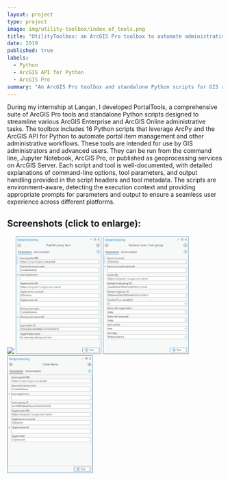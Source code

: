 ```yaml
---
layout: project
type: project
image: img/utility-toolbox/index_of_tools.png
title: "UtilityToolbox: an ArcGIS Pro toolbox to automate administrative tasks"
date: 2019
published: true
labels:
  - Python
  - ArcGIS API for Python
  - ArcGIS Pro
summary: "An ArcGIS Pro toolbox and standalone Python scripts for GIS administrators to automate various ArcGIS Enterprise/ArcGIS Online tasks using ArcPy and the ArcGIS API for Python"
---
```


<p>During my internship at Langan, I developed PortalTools, a comprehensive suite of ArcGIS Pro tools and standalone Python scripts designed to streamline various ArcGIS Enterprise and ArcGIS Online administrative tasks. The toolbox includes 16 Python scripts that leverage ArcPy and the ArcGIS API for Python to automate portal item management and other administrative workflows. These tools are intended for use by GIS administrators and advanced users. They can be run from the command line, Jupyter Notebook, ArcGIS Pro, or published as geoprocessing services on ArcGIS Server. Each script and tool is well-documented, with detailed explanations of command-line options, tool parameters, and output handling provided in the script headers and tool metadata. The scripts are environment-aware, detecting the execution context and providing appropriate prompts for parameters and output to ensure a seamless user experience across different platforms. </p>



## Screenshots (click to enlarge):

<div class="text-center p-4">
   <a href="../img/index_of_tools/index_of_tools.png"> <img width="200px" src="../img/index_of_tools/index_of_tools.png" class="img-thumbnail" ></a>
   <a href="../img/utility-toolbox/publish_proxy.png"> <img width="200px" src="../img/utility-toolbox/publish_proxy.png" class="img-thumbnail" ></a>
   <a href="../img/utility-toolbox/reshare.png"> <img width="200px" src="../img/utility-toolbox/reshare.png" class="img-thumbnail" ></a>
   <a href="../img/utility-toolbox/clone.png"> <img width="200px" src="../img/utility-toolbox/clone.png" class="img-thumbnail" ></a>
</div>
